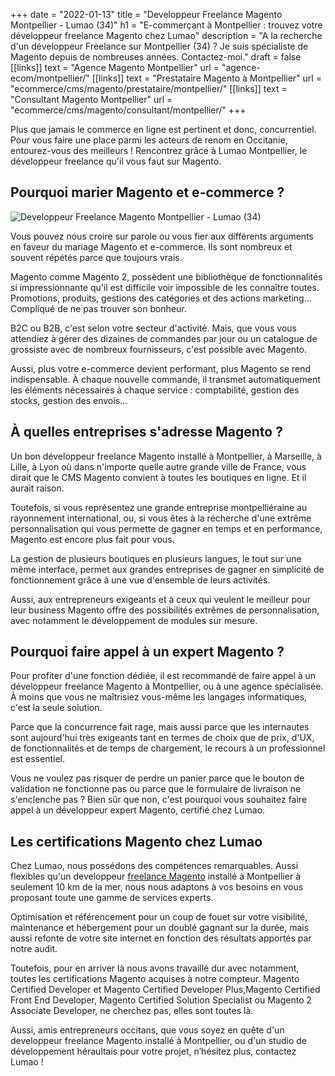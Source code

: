 +++
date = "2022-01-13"
title = "Developpeur Freelance Magento Montpellier - Lumao (34)"
h1 = "E-commerçant à Montpellier : trouvez votre développeur freelance Magento chez Lumao"
description = "A la recherche d'un développeur Freelance sur Montpellier (34) ? Je suis spécialiste de Magento depuis de nombreuses années. Contactez-moi."
draft = false
[[links]]
    text = "Agence Magento Montpellier"
    url = "agence-ecom/montpellier/"
[[links]]
    text = "Prestataire Magento à Montpellier"
    url = "ecommerce/cms/magento/prestataire/montpellier/"
[[links]]
    text = "Consultant Magento Montpellier"
    url = "ecommerce/cms/magento/consultant/montpellier/"
+++


Plus que jamais le commerce en ligne est pertinent et donc, concurrentiel. Pour vous faire une place parmi les acteurs de renom en Occitanie, entourez-vous des meilleurs ! Rencontrez grâce à Lumao Montpellier, le développeur freelance qu'il vous faut sur Magento.

## Pourquoi marier Magento et e-commerce ?

<img class="animate zoomIn margin-auto" src="/images/ville/peyrou.jpg" alt="Developpeur Freelance Magento Montpellier - Lumao (34)" />

Vous pouvez nous croire sur parole ou vous fier aux différents arguments en faveur du mariage Magento et e-commerce. Ils sont nombreux et souvent répétés parce que toujours vrais.

Magento comme Magento 2, possèdent une bibliothèque de fonctionnalités si impressionnante qu'il est difficile voir impossible de les connaître toutes. Promotions, produits, gestions des catégories et des actions marketing... Compliqué de ne pas trouver son bonheur.

B2C ou B2B, c'est selon votre secteur d'activité. Mais, que vous vous attendiez à gérer des dizaines de commandes par jour ou un catalogue de grossiste avec de nombreux fournisseurs, c'est possible avec Magento.

Aussi, plus votre e-commerce devient performant, plus Magento se rend indispensable. À chaque nouvelle commande, il transmet automatiquement les éléments nécessaires à chaque service : comptabilité, gestion des stocks, gestion des envois...

## À quelles entreprises s'adresse Magento ?

Un bon développeur freelance Magento installé à Montpellier, à Marseille, à Lille, à Lyon où dans n'importe quelle autre grande ville de France, vous dirait que le CMS Magento convient à toutes les boutiques en ligne. Et il aurait raison.

Toutefois, si vous représentez une grande entreprise montpelliéraine au rayonnement international, ou, si vous êtes à la recherche d'une extrême personnalisation qui vous permette de gagner en temps et en performance, Magento est encore plus fait pour vous.

La gestion de plusieurs boutiques en plusieurs langues, le tout sur une même interface, permet aux grandes entreprises de gagner en simplicité de fonctionnement grâce à une vue d'ensemble de leurs activités.

Aussi, aux entrepreneurs exigeants et à ceux qui veulent le meilleur pour leur business  Magento offre des possibilités extrêmes de personnalisation, avec notamment le développement de modules sur mesure.

## Pourquoi faire appel à un expert Magento ?

Pour profiter d'une fonction dédiée, il est recommandé de faire appel à un développeur freelance Magento à Montpellier, ou à une agence spécialisée. À moins que vous ne maîtrisiez vous-même les langages informatiques, c'est la seule solution.

Parce que la concurrence fait rage, mais aussi parce que les internautes sont aujourd'hui très exigeants tant en termes de choix que de prix, d'UX, de fonctionnalités et de temps de chargement, le recours à un professionnel est essentiel.

Vous ne voulez pas risquer de perdre un panier parce que le bouton de validation ne fonctionne pas ou parce que le formulaire de livraison ne s'enclenche pas ? Bien sûr que non, c'est pourquoi vous souhaitez faire appel à un développeur expert Magento, certifié chez Lumao.

## Les certifications Magento chez Lumao

Chez Lumao, nous possédons des compétences remarquables. Aussi flexibles qu'un developpeur [freelance Magento](/ecommerce/cms/magento/freelance/) installé à Montpellier à seulement 10 km de la mer, nous nous adaptons à vos besoins en vous proposant toute une gamme de services experts.

Optimisation et référencement pour un coup de fouet sur votre visibilité, maintenance et hébergement pour un doublé gagnant sur la durée, mais aussi refonte de votre site internet en fonction des résultats apportés par notre audit.

Toutefois, pour en arriver là nous avons travaillé dur avec notamment, toutes les certifications Magento acquises à notre compteur. Magento Certified Developer et Magento Certified Developer Plus,Magento Certified Front End Developer, Magento Certified Solution Specialist ou Magento 2 Associate Developer, ne cherchez pas, elles sont toutes là.

Aussi, amis entrepreneurs occitans, que vous soyez en quête d'un developpeur freelance Magento installé à Montpellier, ou d'un studio de développement héraultais pour votre projet, n’hésitez plus, contactez Lumao !

